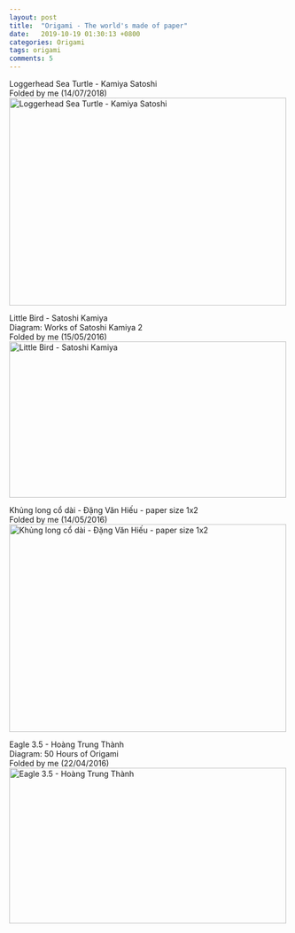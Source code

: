 ```yaml
---
layout: post
title:  "Origami - The world's made of paper"
date:   2019-10-19 01:30:13 +0800
categories: Origami
tags: origami
comments: 5
---
```


Loggerhead Sea Turtle - Kamiya Satoshi  
Folded by me (14/07/2018)  
<a data-flickr-embed="true" href="https://www.flickr.com/photos/141891522@N06/41590350610" title="Loggerhead Sea Turtle - Kamiya Satoshi"><img src="https://live.staticflickr.com/838/41590350610_a023ffdca3.jpg" width="500" height="375" alt="Loggerhead Sea Turtle - Kamiya Satoshi"></a><script async src="//embedr.flickr.com/assets/client-code.js" charset="utf-8"></script>

Little Bird - Satoshi Kamiya  
Diagram: Works of Satoshi Kamiya 2  
Folded by me (15/05/2016)  
<a data-flickr-embed="true" href="https://www.flickr.com/photos/141891522@N06/26419694934" title="Little Bird - Satoshi Kamiya"><img src="https://live.staticflickr.com/7403/26419694934_d45ae7cba2.jpg" width="500" height="282" alt="Little Bird - Satoshi Kamiya"></a><script async src="//embedr.flickr.com/assets/client-code.js" charset="utf-8"></script>

Khủng long cổ dài - Đặng Văn Hiếu - paper size 1x2  
Folded by me (14/05/2016)  
<a data-flickr-embed="true" href="https://www.flickr.com/photos/141891522@N06/26931170361" title="Khủng long cổ dài - Đặng Văn Hiếu - paper size 1x2"><img src="https://live.staticflickr.com/7666/26931170361_68677c76a6.jpg" width="500" height="375" alt="Khủng long cổ dài - Đặng Văn Hiếu - paper size 1x2"></a><script async src="//embedr.flickr.com/assets/client-code.js" charset="utf-8"></script>




Eagle 3.5 - Hoàng Trung Thành  
Diagram: 50 Hours of Origami  
Folded by me (22/04/2016)  
<a data-flickr-embed="true" href="https://www.flickr.com/photos/141891522@N06/26966382346" title="Eagle 3.5 - Hoàng Trung Thành"><img src="https://live.staticflickr.com/7150/26966382346_e72228d6b3.jpg" width="500" height="281" alt="Eagle 3.5 - Hoàng Trung Thành"></a><script async src="//embedr.flickr.com/assets/client-code.js" charset="utf-8"></script>
